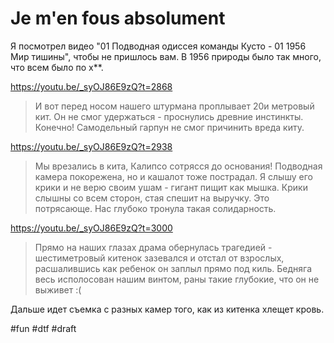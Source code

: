 # Je m'en fous absolument

Я посмотрел видео "01 Подводная одиссея команды Кусто - 01 1956 Мир тишины", чтобы не пришлось вам. В 1956 природы было так много, что всем было по х**. 

https://youtu.be/_syOJ86E9zQ?t=2868
> И вот перед носом нашего штурмана проплывает 20и метровый кит. Он не смог удержаться - проснулись древние инстинкты. Конечно! Самодельный гарпун не смог причинить вреда киту.

https://youtu.be/_syOJ86E9zQ?t=2938
> Мы врезались в кита, Калипсо сотрясся до основания! Подводная камера покорежена, но и кашалот тоже пострадал. Я слышу его крики и не верю своим ушам - гигант пищит как мышка. Крики слышны со всем сторон, стая спешит на выручку. Это потрясающе. Нас глубоко тронула такая солидарность.

https://youtu.be/_syOJ86E9zQ?t=3000
> Прямо на наших глазах драма обернулась трагедией - шестиметровый китенок зазевался и отстал от взрослых, расшалившись как ребенок он заплыл прямо под киль. Бедняга весь исполосован нашим винтом, раны такие глубокие, что он не выживет :(

Дальше идет съемка с разных камер того, как из китенка хлещет кровь.

#fun #dtf
#draft